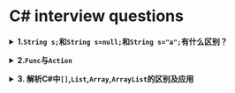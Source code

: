# C# interview questions

<!-- 
// 0️⃣ 1️⃣ 2️⃣ 3️⃣ 4️⃣ 5️⃣ 6️⃣ 7️⃣ 8️⃣ 9️⃣
-->
<b><details><summary>1.`String s;`和`String s=null;`和`String s="a";`有什么区别？</summary></b>

参考答案：

`String s`;该语句表示只是声明了一个引用变量,但是并没有初始化引用,所以对变量`s`的任何操作(除了初始化赋值外) 都将引发异常.
`String s=null;` 表示未申请任何内存资源，即些语句表示声明了一个引用变量并初始化引用,但是该引用没有指向任何对象.但可以把它作为参数传递或其它使用,但是不能调用它作为对象的方法
`String s="";` 表示申请了**内存资源**，但资源空间值为空。该语句表示声明并引用到一个对象,只不过这个对象为0个字节.所以既然有了对象,就可以调用对象的方法注意：`""` 也是字符串
`String s = String.Empty` 与 `String s=""`; 是完全相同的
`String s;`不给初始值默认为`null`，成员变量
`String s = null;`等同于`String s`;
如果定义为**局部变量**(如在方法中定义，必须给其赋初始值)，`String s=null;String s="";`都行。
`String s = ""`与`String s = null`还是有区别的，我们平常做字符串空值判断的时候都会对两者进行判断
`if("".equals(s) && s==null)`
</details>

<b><details><summary>2.`Func`与`Action`</summary>

参考答案：

* [`Func`](https://docs.microsoft.com/en-us/dotnet/api/system.func-2?view=net-5.0)是.NET里面的内置委托，它有很多重载,返回类型为`TResult`的委托,可传入参数，也可不传，通过重载实现
* [`Action<T>`](https://docs.microsoft.com/en-us/dotnet/api/system.action-1?view=net-5.0) 委托：传入参数为T，没有返回类型。

两者最大的区别在于 `Func` 有返回类型； `Actiion` 没有返回类型
下面讲一些用法吧
以下是一段平时调用委托的方法

```C#
// 声明委托方法，string说明适用于这个委托的方法的返回类型是string类型，委托名Say后面没有参数，说明对应的方法也就没有传入参数。
private delegate string Say();

// 适用于该委托的方法
public static string SayHello()
{
    return "Hello";
}

static void Main(string[] args)
{
    Say say = SayHello;
    // 调用委托
    Console.WriteLine(say());
}
```

问题：这里先声明委托，然后再将方法传给该委托。有没有办法可以不定义委托变量呢？
答案是肯定的，我们可以用`Func`.
`Func`是.NET里面的内置委托，它有很多重载。
`Func<TResult>`：没有传入参数，返回类型为`TResult`的委托。就像我们上面的`Say`委托，就可以用`Func<string>`来替代，调用如下：

```C#
static void Main(string[] args)
{
    Func<string> say = SayHello;
    //Say say = SayHello;
    Console.WriteLine(say());
}
```

看起来变简单了吧。看一下`Func`别的重载。

* `Func<T, TResult>`委托：有一个传入参数`T`，返回类型为`TResult`的委托。如：

```C#
//委托 传入参数类型为string,方法返回类型为int
Func<string, int> a = Count;
//对应方法
public int Count(string num)
{
    return Convert.ToInt32(num);
}
```

* `Func<T1, T2, TResult>` 委托：有两个传入参数：`T1`与`T2`，返回类型为`TResult`。

类似的还有`Func(T1, T2, T3, TResult)` 委托、`Func(T1, T2, T3, T4, TResult)` 委托等。用法差不多，都是前面为方法的传入参数，最后一个为方法的返回类型。

`Func`也可以与**匿名方法**一起使用如：

```C#
public static void Main()
{
    Func<string, int, string[]> extractMeth = delegate(string s, int i)
    {
        char[] delimiters = new char[] { ' ' };
        return i > 0 ? s.Split(delimiters, i) : s.Split(delimiters);
    };

    string title = "The Scarlet Letter";
    // Use Func instance to call ExtractWords method and display result
    foreach (string word in extractMeth(title, 5))
        Console.WriteLine(word);
}
```

同样它也可以接 `lambda` 表达式

```C#
public static void Main()
{
    char[] separators = new char[] {' '};
    Func<string, int, string[]> extract = (s, i) => 
        i > 0 ? s.Split(separators, i) : s.Split(separators) ;

    string title = "The Scarlet Letter";
    // Use Func instance to call ExtractWords method and display result
    foreach (string word in extract(title, 5))
        Console.WriteLine(word);
}
```

`Func`都是有返回类型的，如果我们的方法没有返回类型时候可以使用`Action`。
`Action`委托：没有传入参数，也没有返回类型，即 `void`。如：

```C#
static void Main(string[] args)
{
    Action say = SayHello;
    say();
}

public static void SayHello( )
{
    Console.WriteLine("Say Hello");
}
```

`Action<T>` 委托：传入参数为 `T`，没有返回类型。如：

```C#
static void Main(string[] args)
{
    Action<string> say = SayHello;
    say("Hello");
}
public static void SayHello(string word )
{
    Console.WriteLine(word);
}
```

`Action<T1, T2>` 委托:两个传入参数，分别为`T1`与`T2`，没有返回类型。
`Action`同样的还有许多其它重载，每个重载用法一样，只是方法的传入参数数量不一样。
其实`Action`与`Func`的用法差不多，差别只是一个有返回类型，一个没有返回类型，当然`Action`也可以接**匿名方法**和**Lambda**表达式。

```C#
static void Main(string[] args)
{
    Action<string> say = delegate(string word)
    {
        Console.WriteLine(word);
    };
    say("Hello Word");
}
```

Lambda表达式

```C#
static void Main(string[] args)
{
    Action<string> say = s => Console.WriteLine(s);
    say("Hello Word");
}
```

</details>

<b><details><summary>3. 解析C#中`[]`,`List`,`Array`,`ArrayList`的区别及应用</summary>

* `[]` 是针对特定类型、固定长度的。
* `List` 是针对特定类型、任意长度的。
* `Array` 是针对任意类型、固定长度的。
* `ArrayList` 是针对任意类型、任意长度的。

`Array` 和 `ArrayList` 是通过存储 `object` 实现任意类型的，所以使用时要转换
应用示例

```C#
using System;
using System.Collections;
using System.Collections.Generic;

namespace Samples
{
    class Program
    {
        static void Main(string[] args)
        {
            // System.Int32 是结构
            int[] arr = new int[] {1, 2, 3};
            System.Console.WriteLine(arr[0]); // 1
            Change(arr);
            System.Console.WriteLine(arr[0]); // 2

            // List 的命名空间是 System.Collections.Generic
            List<int> list = new List<int>();
            list.Add(1);
            list.Add(2);
            list.Add(3);
            System.Console.WriteLine(list[0]); // 1
            ChangeList(list);
            System.Console.WriteLine(list[0]); // 2

            // Array 的命名空间是 System
            Array array = Array.CreateInstance(System.Type.GetType("System.Int32"), 3); // Array 是抽象类，不能使用 new Array 创建。
            array.SetValue(1, 0);
            array.SetValue(2, 1);
            array.SetValue(3, 2);
            System.Console.WriteLine(array.GetValue(0)); // 1
            Change(array);
            System.Console.WriteLine(array.GetValue(0)); // 2

            // ArrayList 的命名空间是 System.Collections
            ArrayList arrayList = new ArrayList(3);
            arrayList.Add(1);
            arrayList.Add(2);
            arrayList.Add(3);
            System.Console.WriteLine(arrayList[0]);  // 1
            Change(arrayList);
            System.Console.WriteLine(arrayList[0]);  // 2
        }

        static void Change(int[] arr)
        {
            for (int i = 0; i < arr.Length; i++)
            {
                arr[i] *= 2;
            }
        }

        static void ChangeList(List<int> list)
        {
            for(int i=0;i<list.Count;i++) // 使用 Count
            {
                list[i] *= 2;
            }
        }

        static void Change(Array array)
        {
            for(int i=0; i< array.Length; i++)  // 使用 Length 
            {
                array.SetValue((int)array.GetValue(i) * 2, i); // 需要类型转换
            }
        }

        static void Change(ArrayList arrayList)
        {
            for(int i = 0; i < arrayList.Count; i++)   // 使用 Count
            {
                arrayList[i] = (int)arrayList[i] * 2;  // 需要类型转换
            }
        }
    }
}
```

另外,把一个对象数组转换成`ArrayList`可以使用`ArrayList.Adapter`方法。这个方法把一个`IList`包裹在一个`ArrayList`里。

```C#
Person[] personArray = myPerson.GetPersons();
ArrayList personList = ArrayList.Adapter(personArray);
```

把一个`ArrayList`转换成对象数组可以使用`ArrayList.ToArray`方法。
`Person[] personArrayFromList = (Person[])personList.ToArray(typeof(Person));`
不要忘了在调用`ArrayList.ToArray`方法之前进行强制类型转换，否则在编译的时候会出错提示你不能把一个`ArrayList`转换成`Person`对象数组。
</details>
